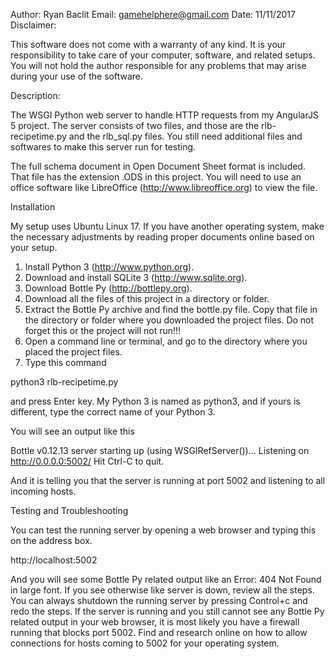 Author: Ryan Baclit
Email: gamehelphere@gmail.com
Date: 11/11/2017
Disclaimer:

This software does not come with a warranty of any kind. It is your responsibility to take care of your computer, software, and related setups. You will not hold the author responsible for any problems that may arise during your use of the software.

Description:

The WSGI Python web server to handle HTTP requests from my AngularJS 5 project. The server consists of two files, and those are the rlb-recipetime.py and the rlb_sql.py files. You still need additional files and softwares to make this server run for testing.

The full schema document in Open Document Sheet format is included. That file has the extension .ODS in this project. You will
need to use an office software like LibreOffice (http://www.libreoffice.org) to view the file.

Installation

My setup uses Ubuntu Linux 17. If you have another operating system, make the necessary adjustments by reading proper documents online based on your setup.

1. Install Python 3 (http://www.python.org).
2. Download and install SQLite 3 (http://www.sqlite.org).
3. Download Bottle Py (http://bottlepy.org).
4. Download all the files of this project in a directory or folder.
5. Extract the Bottle Py archive and find the bottle.py file. Copy that file in the directory or folder where you downloaded the project files. Do not forget this or the project will not run!!!
6. Open a command line or terminal, and go to the directory where you placed the project files.
7. Type this command

python3 rlb-recipetime.py

and press Enter key. My Python 3 is named as python3, and if yours is different, type the correct name of your Python 3.

You will see an output like this

Bottle v0.12.13 server starting up (using WSGIRefServer())...
Listening on http://0.0.0.0:5002/
Hit Ctrl-C to quit.

And it is telling you that the server is running at port 5002 and listening to all incoming hosts.

Testing and Troubleshooting

You can test the running server by opening a web browser and typing this on the address box.

http://localhost:5002

And you will see some Bottle Py related output like an Error: 404 Not Found in large font. If you see otherwise like server is down, review all the steps. You can always shutdown the running server by pressing Control+c and redo the steps. If the server is running and you still cannot see any Bottle Py related output in your web browser, it is most likely you have a firewall running that blocks port 5002. Find and research online on how to allow connections for hosts coming to 5002 for your operating system.
